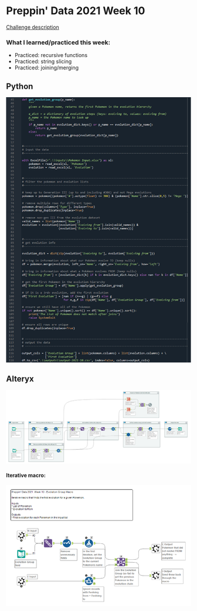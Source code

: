 # Preppin' Data 2021 Week 10

[Challenge description](https://preppindata.blogspot.com/2021/02/2021-week-10-pokemon-hierarchies.html)

### What I learned/practiced this week:
* Practiced: recursive functions
* Practiced: string slicing
* Practiced: joining/merging

## Python
<a href="preppin-data-2021-10.py">
<img src="img-python-code-2021-10.png?raw=true" alt="Python code">
</a>

## Alteryx
<a href="/preppin-data-2021-10.yxmd">
<img src="img-alteryx-2021-10.png?raw=true" alt="Alteryx workflow">
</a>

#### Iterative macro:
<img src="img-alteryx-2021-10-iterative-macro.png?raw=true" alt="Alteryx workflow">
